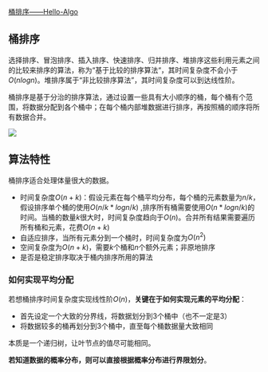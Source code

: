 [桶排序——Hello-Algo](https://www.hello-algo.com/chapter_sorting/bucket_sort/)

## 桶排序

选择排序、冒泡排序、插入排序、快速排序、归并排序、堆排序这些利用元素之间的比较来排序的算法，称为“基于比较的排序算法“，其时间复杂度不会小于$O(nlogn)$。堆排序属于“非比较排序算法”，其时间复杂度可以到达线性阶。

桶排序是基于分治的排序算法，通过设置一些具有大小顺序的桶，每个桶有个范围，将数据分配到各个桶中；在每个桶内部堆数据进行排序，再按照桶的顺序将所有数据合并。

<img src="https://www.hello-algo.com/chapter_sorting/bucket_sort.assets/bucket_sort_overview.png">

## 算法特性

桶排序适合处理体量很大的数据。

- 时间复杂度$O(n+k)$：假设元素在每个桶平均分布，每个桶的元素数量为$n/k$，假设排序单个桶的使用$O({n/k} * log{n/k})$ ,排序所有桶需要使用$O(n * log{n/k})$的时间。当桶的数量$k$很大时，时间复杂度趋向于$O(n)$。合并所有结果需要遍历所有桶和元素，花费$O(n+k)$
- 自适应排序，当所有元素分到一个桶时，时间复杂度为$O(n^2)$
- 空间复杂度为$O(n+k)$，需要$k$个桶和$n$个额外元素；非原地排序
- 是否是稳定排序取决于桶内排序所用的算法

### 如何实现平均分配

若想桶排序时间复杂度实现线性阶$O(n)$，**关键在于如何实现元素的平均分配**：

- 首先设定一个大致的分界线，将数据划分到3个桶中（也不一定是3）
- 将数据较多的桶再划分到3个桶中，直至每个桶数据量大致相同

本质是一个递归树，让叶节点的值尽可能相同。

**若知道数据的概率分布，则可以直接根据概率分布进行界限划分**。